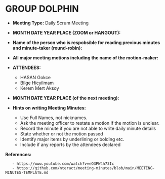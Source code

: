   # GROUP DOLPHIN
  
  - **Meeting Type:** Daily Scrum Meeting
  
  - **MONTH DATE YEAR PLACE (ZOOM or HANGOUT):**
  
  - **Name of the person who is respobsible for reading previous minutes and minute-taker (round-robin):**
  
  - **All major meeting motions including the name of the motion-maker:**
  
  - **ATTENDEES:**
  
       - HASAN Gokce
       - Bilge Hicyilmam
       - Kerem Mert Aksoy
  
  - **MONTH DATE YEAR PLACE (of the next meeting):**
  
  - **Hints on writing Meeting Minutes:**
  
      - Use Full Names, not nicknames.
      - Ask the meeting officer to restate a motion if the motion is unclear.
      - Record the minute if you are not able to write daily minute details
      - State whether or not the motion passed
      - Identify major items by underlining or bolding etc.
      - Include if any reports by the attendees declared
  
  **References:**
  
       - https://www.youtube.com/watch?v=eO3PW4h73Ic
       - https://github.com/nteract/meeting-minutes/blob/main/MEETING-MINUTES-TEMPLATE.md

